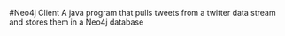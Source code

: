 #Neo4j Client
A java program that pulls tweets from a twitter data stream and stores them in a Neo4j database
